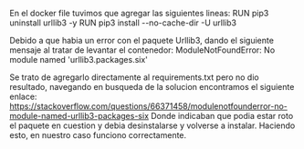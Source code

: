 En el docker file tuvimos que agregar las siguientes lineas:
RUN pip3 uninstall urllib3 -y
RUN pip3 install --no-cache-dir -U urllib3

Debido a que habia un error con el paquete Urllib3, dando el siguiente mensaje al tratar de levantar el contenedor:
ModuleNotFoundError: No module named 'urllib3.packages.six'

Se trato de agregarlo directamente al requirements.txt pero no dio resultado, navegando en busqueda de la solucion encontramos el siguiente enlace: https://stackoverflow.com/questions/66371458/modulenotfounderror-no-module-named-urllib3-packages-six
Donde indicaban que podia estar roto el paquete en cuestion y debia desinstalarse y volverse a instalar. Haciendo esto, en nuestro caso funciono correctamente.